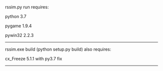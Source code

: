 rssim.py run requires:

python 3.7

pygame 1.9.4

pywin32 2.2.3

-------------------------------------------

rssim.exe build (python setup.py build) also requires:

cx_Freeze 5.1.1 with py3.7 fix

-------------------------------------------
